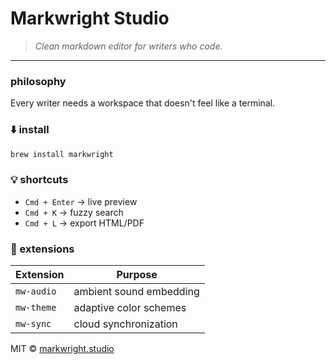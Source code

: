 #  **Markwright Studio**

> *Clean markdown editor for writers who code.*

---

###  philosophy

Every writer needs a workspace that doesn't feel like a terminal.

### ⬇️ install

```bash
brew install markwright
```

### 💡 shortcuts

* `Cmd + Enter` → live preview
* `Cmd + K` → fuzzy search
* `Cmd + L` → export HTML/PDF

### 🧩 extensions

| Extension | Purpose |
| --------- | ------- |
| `mw-audio` | ambient sound embedding |
| `mw-theme` | adaptive color schemes |
| `mw-sync` | cloud synchronization |

MIT © [markwright.studio](https://markwright.studio)
